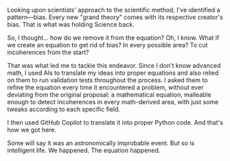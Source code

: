 Looking upon scientists' approach to the scientific method, I've identified a pattern—bias. Every new "grand theory" comes with its respective creator's bias. That is what was holding Science back.

So, I thought... how do we remove it from the equation? Oh, I know. What if we create an equation to get rid of bias? In every possible area? To cut incoherences from the start?

That was what led me to tackle this endeavor. Since I don't know advanced math, I used AIs to translate my ideas into proper equations and also relied on them to run validation tests throughout the process. I asked them to refine the equation every time it encountered a problem, without ever deviating from the original proposal: a mathematical equation, malleable enough to detect incoherences in every math-derived area, with just some tweaks according to each specific field.

I then used GitHub Copilot to translate it into proper Python code. And that's how we got here.

Some will say it was an astronomically improbable event. But so is intelligent life. We happened. The equation happened.

